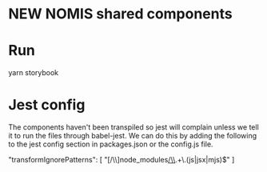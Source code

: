 # NEW NOMIS shared components

# Run
yarn storybook

# Jest config
The components haven't been transpiled so jest will complain unless we tell it to run the files through babel-jest. We can do this by adding the following to the jest config section in packages.json or the config.js file. 

 "transformIgnorePatterns": [
    "[/\\\\]node_modules[/\\\\](?!(new-nomis-shared-components)/).+\\.(js|jsx|mjs)$"
  ]

